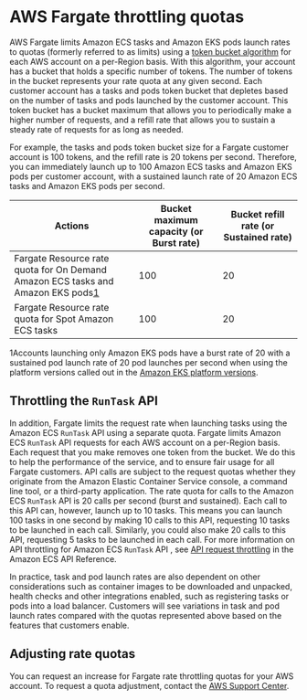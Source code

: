# AWS Fargate throttling quotas<a name="throttling"></a>

AWS Fargate limits Amazon ECS tasks and Amazon EKS pods launch rates to quotas \(formerly referred to as limits\) using a [token bucket algorithm](https://en.wikipedia.org/wiki/Token_bucket) for each AWS account on a per\-Region basis\. With this algorithm, your account has a bucket that holds a specific number of tokens\. The number of tokens in the bucket represents your rate quota at any given second\. Each customer account has a tasks and pods token bucket that depletes based on the number of tasks and pods launched by the customer account\. This token bucket has a bucket maximum that allows you to periodically make a higher number of requests, and a refill rate that allows you to sustain a steady rate of requests for as long as needed\.

For example, the tasks and pods token bucket size for a Fargate customer account is 100 tokens, and the refill rate is 20 tokens per second\. Therefore, you can immediately launch up to 100 Amazon ECS tasks and Amazon EKS pods per customer account, with a sustained launch rate of 20 Amazon ECS tasks and Amazon EKS pods per second\. 


| Actions | Bucket maximum capacity \(or Burst rate\) | Bucket refill rate \(or Sustained rate\) | 
| --- | --- | --- | 
| Fargate Resource rate quota for On Demand Amazon ECS tasks and Amazon EKS pods[1](#fargate-throttling-note-1) | 100 | 20 | 
| Fargate Resource rate quota for Spot Amazon ECS tasks | 100 | 20 | 

<a name="fargate-throttling-note-1"></a>1Accounts launching only Amazon EKS pods have a burst rate of 20 with a sustained pod launch rate of 20 pod launches per second when using the platform versions called out in the [Amazon EKS platform versions](https://docs.aws.amazon.com/eks/latest/userguide/platform-versions.html)\.

## Throttling the `RunTask` API<a name="fargate-throttling-runtask"></a>

In addition, Fargate limits the request rate when launching tasks using the Amazon ECS `RunTask` API using a separate quota\. Fargate limits Amazon ECS `RunTask` API requests for each AWS account on a per\-Region basis\. Each request that you make removes one token from the bucket\. We do this to help the performance of the service, and to ensure fair usage for all Fargate customers\. API calls are subject to the request quotas whether they originate from the Amazon Elastic Container Service console, a command line tool, or a third\-party application\. The rate quota for calls to the Amazon ECS `RunTask` API is 20 calls per second \(burst and sustained\)\. Each call to this API can, however, launch up to 10 tasks\. This means you can launch 100 tasks in one second by making 10 calls to this API, requesting 10 tasks to be launched in each call\. Similarly, you could also make 20 calls to this API, requesting 5 tasks to be launched in each call\. For more information on API throttling for Amazon ECS `RunTask` API , see [API request throttling](https://docs.aws.amazon.com/AmazonECS/latest/APIReference/request-throttling.html) in the Amazon ECS API Reference\.

In practice, task and pod launch rates are also dependent on other considerations such as container images to be downloaded and unpacked, health checks and other integrations enabled, such as registering tasks or pods into a load balancer\. Customers will see variations in task and pod launch rates compared with the quotas represented above based on the features that customers enable\.

## Adjusting rate quotas<a name="fargate-throttling-increase"></a>

You can request an increase for Fargate rate throttling quotas for your AWS account\. To request a quota adjustment, contact the [AWS Support Center](https://console.aws.amazon.com/support/home#/)\.